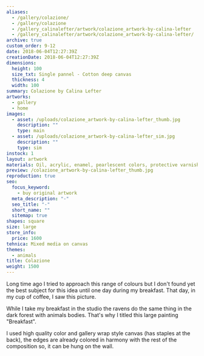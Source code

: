 ```yaml
---
aliases:
  - /gallery/colazione/
  - /gallery/colazione
  - /gallery_calinalefter/artwork/colazione_artwork-by-calina-lefter
  - /gallery_calinalefter/artwork/colazione_artwork-by-calina-lefter/
archive: true
custom_order: 9-12
date: 2018-06-04T12:27:39Z
creationDate: 2018-06-04T12:27:39Z
dimensions:
  height: 100
  size_txt: Single pannel - Cotton deep canvas
  thickness: 4
  width: 100
summary: Colazione by Calina Lefter
artworks:
  - gallery
  - home
images:
  - asset: /uploads/colazione_artwork-by-calina-lefter_thumb.jpg
    description: ""
    type: main
  - asset: /uploads/colazione_artwork-by-calina-lefter_sim.jpg
    description: ""
    type: sim
instock: 1
layout: artwork
materials: Oil, acrylic, enamel, pearlescent colors, protective varnish
preview: /colazione_artwork-by-calina-lefter_thumb.jpg
reproduction: true
seo:
  focus_keyword:
    - buy original artwork
  meta_description: "-"
  seo_title: "-"
  short_name: ""
  sitemap: true
shapes: square
size: large
store_info:
  price: 1600
tehnica: Mixed media on canvas
themes:
  - animals
title: Colazione
weight: 1500
---
```


Long time ago I tried to approach this range of colours but I don't found yet the best subject for this idea until one day during my breakfast. That day, in my cup of coffee, I saw this picture.

While I take my breakfast in the studio the ravens do the same thing in the dark forest with animals bodies. That's why I titled this large painting "Breakfast".

I used high quality color and gallery wrap style canvas (has staples at the back), the edges are already colored in harmony with the rest of the composition so, it can be hung on the wall.
